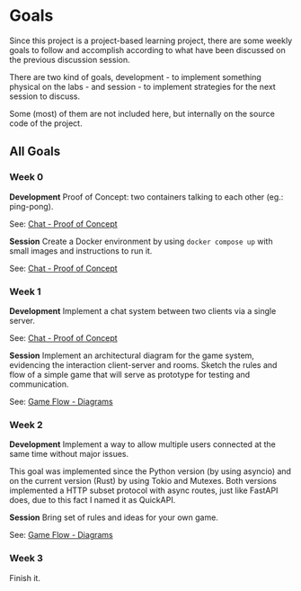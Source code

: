# Goals

Since this project is a project-based learning project, there are some weekly goals to follow and accomplish 
according to what have been discussed on the previous discussion session.

There are two kind of goals, development - to implement something physical on the labs - and 
session - to implement strategies for the next session to discuss.

Some (most) of them are not included here, but internally on the source code of the project.

## All Goals

### Week 0

**Development**
Proof of Concept: two containers talking to each other (eg.: ping-pong).

See: [Chat - Proof of Concept](./chat/)

**Session**
Create a Docker environment by using `docker compose up` with small images and instructions to run it.

See: [Chat - Proof of Concept](./chat/)

### Week 1

**Development**
Implement a chat system between two clients via a single server.

See: [Chat - Proof of Concept](./chat/)

**Session**
Implement an architectural diagram for the game system, evidencing the interaction client-server and rooms.
Sketch the rules and flow of a simple game that will serve as prototype for testing and communication.

See: [Game Flow - Diagrams](./game-flow/)

### Week 2

**Development**
Implement a way to allow multiple users connected at the same time without major issues.

This goal was implemented since the Python version (by using asyncio) and 
on the current version (Rust) by using Tokio and Mutexes. 
Both versions implemented a HTTP subset protocol with async routes, just like FastAPI does,
due to this fact I named it as QuickAPI.   

**Session**
Bring set of rules and ideas for your own game.

See: [Game Flow - Diagrams](./game-flow/)

### Week 3

Finish it.
